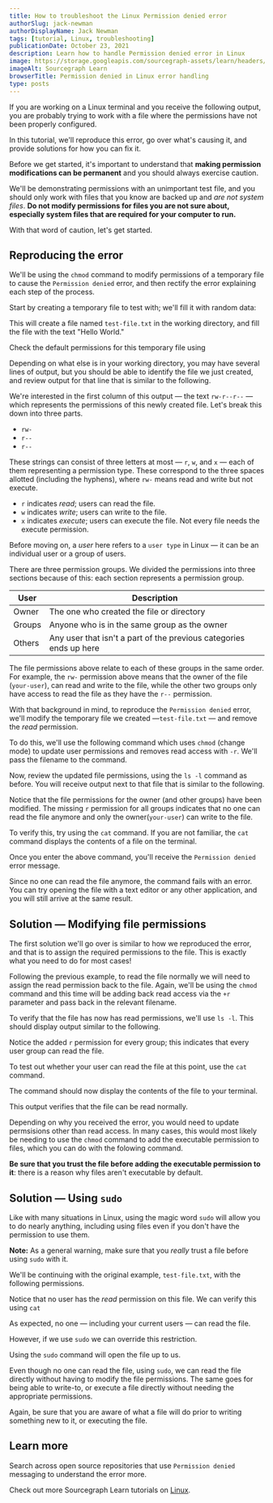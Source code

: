 ```yaml
---
title: How to troubleshoot the Linux Permission denied error
authorSlug: jack-newman
authorDisplayName: Jack Newman
tags: [tutorial, Linux, troubleshooting]
publicationDate: October 23, 2021
description: Learn how to handle Permission denied error in Linux
image: https://storage.googleapis.com/sourcegraph-assets/learn/headers/sourcegraph-learn-header.png
imageAlt: Sourcegraph Learn
browserTitle: Permission denied in Linux error handling
type: posts
---
```


If you are working on a Linux terminal and you receive the following output, you are probably trying to work with a file where the permissions have not been properly configured.

<Highlighter
input='<filename>: Permission denied'
/>

In this tutorial, we'll reproduce this error, go over what's causing it, and provide solutions for how you can fix it.

Before we get started, it's important to understand that **making permission modifications can be permanent** and you should always exercise caution.

We'll be demonstrating permissions with an unimportant test file, and you should only work with files that you know are backed up and _are not system files_. **Do not modify permissions for files you are not sure about, especially system files that are required for your computer to run.**

With that word of caution, let's get started. 

## Reproducing the error

We'll be using the `chmod` command to modify permissions of a temporary file to cause the `Permission denied` error, and then rectify the error explaining each step of the process.

Start by creating a temporary file to test with; we'll fill it with random data:

<PrismSyntaxHighlighter
input='echo "Hello World" > test-file.txt'
matcher='test-file'
language='bash'
/>

This will create a file named `test-file.txt` in the working directory, and fill the file with the text "Hello World."

Check the default permissions for this temporary file using

<PrismSyntaxHighlighter
input='ls -l'
language='bash'
/>

Depending on what else is in your working directory, you may have several lines of output, but you should be able to identify the file we just created, and review output for that line that is similar to the following.

<Highlighter
input='-rw-r--r--  1 your-user your-user    12 Oct 21 23:10 test-file.txt'
matcher='your-user'
/>

We're interested in the first column of this output — the text `rw-r--r--` — which represents the permissions of this newly created file. Let's break this down into three parts.

 - `rw-`
 - `r--`
 - `r--`

These strings can consist of three letters at most — `r`, `w`, and `x` — each of them representing a permission type. These correspond to the three spaces allotted (including the hyphens), where `rw-` means read and write but not execute. 
 
 - `r` indicates *read*; users can read the file.
 - `w` indicates *write*; users can write to the file.
 - `x` indicates *execute*; users can execute the file. Not every file needs the execute permission.

Before moving on, a *user* here refers to a `user type` in Linux — it can be an individual user or a group of users. 

There are three permission groups. We divided the permissions into three sections because of this: each section represents a permission group.

| User   | Description |
|--------|-------------|
| Owner  | The one who created the file or directory |
| Groups | Anyone who is in the same group as the owner |
| Others | Any user that isn't a part of the previous categories ends up here |

The file permissions above relate to each of these groups in the same order. For example, the `rw-` permission above means that the owner of the file (`your-user`), can read and write to the file, while the other two groups only have access to read the file as they have the `r--` permission. 

With that background in mind, to reproduce the `Permission denied` error, we'll modify the temporary file we created —`test-file.txt` — and remove
the *read* permission.

To do this, we'll use the following command which uses `chmod` (change mode) to update user permissions and removes read access with `-r`. We'll pass the filename to the command.

<PrismSyntaxHighlighter
input='chmod -r test-file.txt'
matcher='test-file'
language='bash'
/>

Now, review the updated file permissions, using the `ls -l` command as before. You will receive output next to that file that is similar to the following. 

<Highlighter
input='--w-------  1 your-user your-user    12 Oct 21 23:10 test-file.txt'
matcher='your-user'
/>

Notice that the file permissions for the owner (and other groups) have been modified. The missing `r` permission for all groups indicates that no one can
read the file anymore and only the owner(`your-user`) can write to the file.

To verify this, try using the `cat` command. If you are not familiar, the `cat` command displays the contents of a file on the terminal. 

<PrismSyntaxHighlighter
input='cat test-file.txt'
matcher='test-file'
language='bash'
/>

Once you enter the above command, you'll receive the `Permission denied` error message.

<Highlighter
input='cat: test-file.txt: Permission denied'
/>

Since no one can read the file anymore, the command fails with an error. You can try opening the file with a text editor or any other application, and you will still arrive at the same result.

## Solution — Modifying file permissions

The first solution we'll go over is similar to how we reproduced the error, and that is to assign the required permissions to the file. This is exactly what you need to do for most cases!

Following the previous example, to read the file normally we will need to assign the read permission back to the file. Again, we'll be using the `chmod` 
command and this time will be adding back read access via the `+r` parameter and pass back in the relevant filename. 

<PrismSyntaxHighlighter
input='chmod +r test-file.txt'
language='bash'
matcher='test-file'
/>

To verify that the file has now has read permissions, we'll use `ls -l`. This should display output similar to the following.

<Highlighter
input='-rw-r--r--  1 your-user your-user    12 Oct 21 23:10 test-file.txt'
matcher='your-user'
/>

Notice the added `r` permission for every group; this indicates that every user group can read the file.

To test out whether your user can read the file at this point, use the `cat` command.

<PrismSyntaxHighlighter
input='cat test-file.txt'
matcher='test-file'
language='bash'
/>

The command should now display the contents of the file to your terminal.

<Highlighter
input='Hello World'
/>

This output verifies that the file can be read normally.

Depending on why you received the error, you would need to update permsisions other than read access. In many cases, this would most likely be needing to use the `chmod` command to add the executable permission to files, which you can do with the folowing command.

<PrismSyntaxHighlighter
input='chmod +x filename'
language='bash'
matcher='filename'
/>

**Be sure that you trust the file before adding the executable permission to it**: there is a reason why files aren't executable by default.

## Solution — Using `sudo`

Like with many situations in Linux, using the magic word `sudo` will allow you to do nearly anything, including using files even if you don't have the permission to use them.

**Note:** As a general warning, make sure that you _really_ trust a file before using `sudo` with it.

We'll be continuing with the original example, `test-file.txt`, with the following permissions.

<Highlighter
input='--w-------  1 your-user your-user    12 Oct 21 23:10 test-file.txt'
matcher='your-user'
/>

Notice that no user has the *read* permission on this file. We can verify this using `cat`

<PrismSyntaxHighlighter
input='cat test-file.txt'
matcher='test-file'
language='bash'
/>

<Highlighter
input='cat: test-file.txt: Permission denied'
matcher='test-file'
/>

As expected, no one — including your current users — can read the file.

However, if we use `sudo` we can override this restriction.

<PrismSyntaxHighlighter
input='sudo cat test-file.txt'
matcher='test-file'
language='bash'
/>

Using the `sudo` command will open the file up to us. 

<Highlighter
input='Hello World'
/>

Even though no one can read the file, using `sudo`, we can read the file directly without having to modify the file permissions. The same goes for being able to write-to, or execute a file directly without needing the appropriate permissions.

Again, be sure that you are aware of what a file will do prior to writing something new to it, or executing the file. 

## Learn more

Search across open source repositories that use `Permission denied` messaging to understand the error more.

<SourcegraphSearch query="Permission denied" patternType="literal"/>

Check out more Sourcegraph Learn tutorials on [Linux](https://learn.sourcegraph.com/tags/linux).